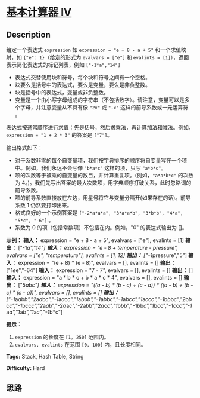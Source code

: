 # [基本计算器 IV][title]

## Description

给定一个表达式 `expression` 如 `expression = "e + 8 - a + 5"` 和一个求值映射，如 `{"e":
1}`（给定的形式为 `evalvars = ["e"]` 和 `evalints = [1]`），返回表示简化表达式的标记列表，例如
`["-1*a","14"]`

  * 表达式交替使用块和符号，每个块和符号之间有一个空格。
  * 块要么是括号中的表达式，要么是变量，要么是非负整数。
  * 块是括号中的表达式，变量或非负整数。
  * 变量是一个由小写字母组成的字符串（不包括数字）。请注意，变量可以是多个字母，并注意变量从不具有像 `"2x"` 或 `"-x"` 这样的前导系数或一元运算符 。

表达式按通常顺序进行求值：先是括号，然后求乘法，再计算加法和减法。例如，`expression = "1 + 2 * 3"` 的答案是 `["7"]`。

输出格式如下：

  * 对于系数非零的每个自变量项，我们按字典排序的顺序将自变量写在一个项中。例如，我们永远不会写像 `"b*a*c"` 这样的项，只写 `"a*b*c"`。
  * 项的次数等于被乘的自变量的数目，并计算重复项。(例如，`"a*a*b*c"` 的次数为 4。)。我们先写出答案的最大次数项，用字典顺序打破关系，此时忽略词的前导系数。
  * 项的前导系数直接放在左边，用星号将它与变量分隔开(如果存在的话)。前导系数 1 仍然要打印出来。
  * 格式良好的一个示例答案是 `["-2*a*a*a", "3*a*a*b", "3*b*b", "4*a", "5*c", "-6"]` 。
  * 系数为 0 的项（包括常数项）不包括在内。例如，"0" 的表达式输出为 []。



**示例：**
            **输入：** expression = "e + 8 - a + 5", evalvars = ["e"], evalints = [1]    **输出：** ["-1*a","14"]        **输入：** expression = "e - 8 + temperature - pressure",    evalvars = ["e", "temperature"], evalints = [1, 12]    **输出：** ["-1*pressure","5"]        **输入：** expression = "(e + 8) * (e - 8)", evalvars = [], evalints = []    **输出：** ["1*e*e","-64"]        **输入：** expression = "7 - 7", evalvars = [], evalints = []    **输出：** []        **输入：** expression = "a * b * c + b * a * c * 4", evalvars = [], evalints = []    **输出：** ["5*a*b*c"]        **输入：** expression = "((a - b) * (b - c) + (c - a)) * ((a - b) + (b - c) * (c - a))",    evalvars = [], evalints = []    **输出：** ["-1*a*a*b*b","2*a*a*b*c","-1*a*a*c*c","1*a*b*b*b","-1*a*b*b*c","-1*a*b*c*c","1*a*c*c*c","-1*b*b*b*c","2*b*b*c*c","-1*b*c*c*c","2*a*a*b","-2*a*a*c","-2*a*b*b","2*a*c*c","1*b*b*b","-1*b*b*c","1*b*c*c","-1*c*c*c","-1*a*a","1*a*b","1*a*c","-1*b*c"]    



**提示：**

  1. `expression` 的长度在 `[1, 250]` 范围内。
  2. `evalvars, evalints` 在范围 `[0, 100]` 内，且长度相同。


**Tags:** Stack, Hash Table, String

**Difficulty:** Hard

## 思路

[title]: https://leetcode-cn.com/problems/basic-calculator-iv
